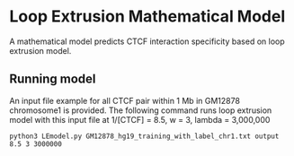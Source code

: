 # Loop Extrusion Mathematical Model
A mathematical model predicts CTCF interaction specificity based on loop extrusion model.

## Running model
An input file example for all CTCF pair within 1 Mb in GM12878 chromosome1 is provided.
The following command runs loop extrusion model with this input file at 1/[CTCF] = 8.5, w = 3, lambda = 3,000,000

    python3 LEmodel.py GM12878_hg19_training_with_label_chr1.txt output 8.5 3 3000000


